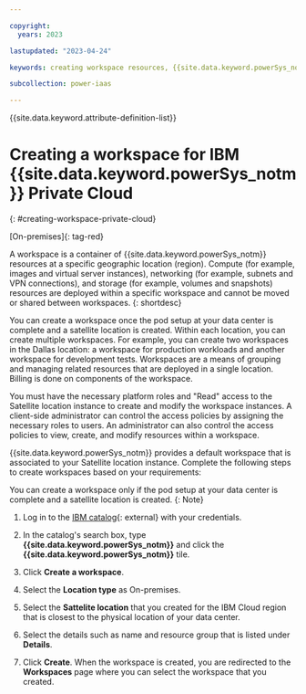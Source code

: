 ```yaml
---

copyright:
  years: 2023

lastupdated: "2023-04-24"

keywords: creating workspace resources, {{site.data.keyword.powerSys_notm}}, private cloud, workspace

subcollection: power-iaas

---
```


{{site.data.keyword.attribute-definition-list}}

# Creating a workspace for IBM {{site.data.keyword.powerSys_notm}} Private Cloud
{: #creating-workspace-private-cloud}

[On-premises]{: tag-red}

A workspace is a container of {{site.data.keyword.powerSys_notm}} resources at a specific geographic location (region). Compute (for example, images and virtual server instances), networking (for example, subnets and VPN connections), and storage (for example, volumes and snapshots) resources are deployed within a specific workspace and cannot be moved or shared between workspaces.
{: shortdesc}

You can create a workspace once the pod setup at your data center is complete and a satellite location is created. Within each location, you can create multiple workspaces. For example, you can create two workspaces in the Dallas location: a workspace for production workloads and another workspace for development tests. Workspaces are a means of grouping and managing related resources that are deployed in a single location. Billing is done on components of the workspace.


You must have the necessary platform roles and "Read" access to the Satellite location instance to create and modify the workspace instances. A client-side administrator can control the access policies by assigning the necessary roles to users. An administrator can also control the access policies to view, create, and modify resources within a workspace.

{{site.data.keyword.powerSys_notm}} provides a default workspace that is associated to your Satellite location instance. Complete the following steps to create workspaces based on your requirements:

You can create a workspace only if the pod setup at your data center is complete and a satellite location is created.
{: Note}

1. Log in to the [IBM catalog](https://cloud.ibm.com/catalog){: external} with your credentials.

2. In the catalog's search box, type **{{site.data.keyword.powerSys_notm}}** and click the **{{site.data.keyword.powerSys_notm}}** tile.

3. Click **Create a workspace**.

4. Select the **Location type** as On-premises.

5. Select the **Sattelite location** that you created for the IBM Cloud region that is closest to the physical location of your data center.

6. Select the details such as name and resource group that is listed under **Details**.

7. Click **Create**.
   When the workspace is created, you are redirected to the **Workspaces** page where you can select the workspace that you created.
